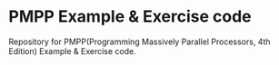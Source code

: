 # PMPP Example & Exercise code

Repository for PMPP(Programming Massively Parallel Processors, 4th Edition) Example & Exercise code.

